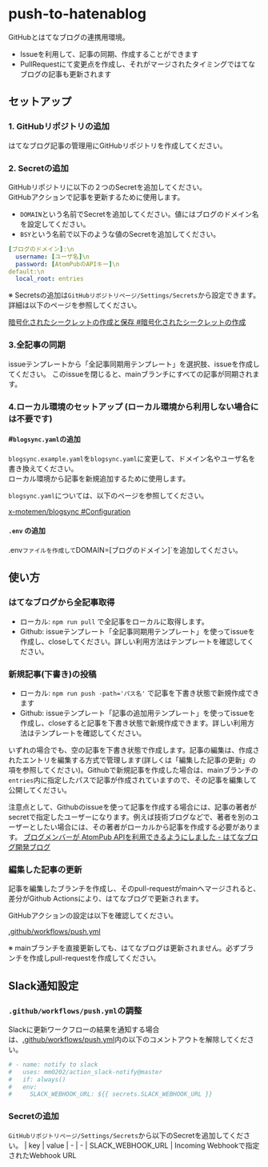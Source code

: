# push-to-hatenablog
 GitHubとはてなブログの連携用環境。
 - Issueを利用して、記事の同期、作成することができます
 - PullRequestにて変更点を作成し、それがマージされたタイミングではてなブログの記事も更新されます

## セットアップ
### 1. GitHubリポジトリの追加
はてなブログ記事の管理用にGitHubリポジトリを作成してください。

### 2. Secretの追加
GitHubリポジトリに以下の２つのSecretを追加してください。  
GitHubアクションで記事を更新するために使用します。
* `DOMAIN`という名前でSecretを追加してください。値にはブログのドメイン名を設定してください。
* `BSY`という名前で以下のような値のSecretを追加してください。
```yaml
[ブログのドメイン]:\n
  username: [ユーザ名]\n
  password: [AtomPubのAPIキー]\n
default:\n
  local_root: entries
```

※ Secretsの追加は`GitHubリポジトリページ/Settings/Secrets`から設定できます。詳細は以下のページを参照してください。

[暗号化されたシークレットの作成と保存 #暗号化されたシークレットの作成](https://help.github.com/ja/actions/configuring-and-managing-workflows/creating-and-storing-encrypted-secrets#about-encrypted-secrets)

### 3.全記事の同期
issueテンプレートから「全記事同期用テンプレート」を選択肢、issueを作成してください。
このissueを閉じると、mainブランチにすべての記事が同期されます。



### 4.ローカル環境のセットアップ (ローカル環境から利用しない場合には不要です)
#### #`blogsync.yaml`の追加
`blogsync.example.yaml`を`blogsync.yaml`に変更して、ドメイン名やユーザ名を書き換えてください。  
ローカル環境から記事を新規追加するために使用します。

`blogsync.yaml`については、以下のページを参照してください。

[x-motemen/blogsync #Configuration](https://github.com/x-motemen/blogsync#configuration)
#### `.env` の追加
.env`ファイルを作成して`DOMAIN=[ブログのドメイン]`を追加してください。


## 使い方
### はてなブログから全記事取得
- ローカル: `npm run pull` で全記事をローカルに取得します。
- Github: issueテンプレート「全記事同期用テンプレート」を使ってissueを作成し、closeしてください。詳しい利用方法はテンプレートを確認してください。


### 新規記事(下書き)の投稿
- ローカル: `npm run push -path='パス名'` で記事を下書き状態で新規作成できます
- Github: issueテンプレート「記事の追加用テンプレート」を使ってissueを作成し、closeすると記事を下書き状態で新規作成できます。詳しい利用方法はテンプレートを確認してください。

いずれの場合でも、空の記事を下書き状態で作成します。記事の編集は、作成されたエントリを編集する方式で管理します(詳しくは「編集した記事の更新」の項を参照してください)。Githubで新規記事を作成した場合は、mainブランチの`entries`内に指定したパスで記事が作成されていますので、その記事を編集して公開してください。

注意点として、Githubのissueを使って記事を作成する場合には、記事の著者がsecretで指定したユーザーになります。例えば技術ブログなどで、著者を別のユーザーとしたい場合には、その著者がローカルから記事を作成する必要があります。
[ブログメンバーが AtomPub APIを利用できるようにしました - はてなブログ開発ブログ](https://staff.hatenablog.com/entry/2022/06/17/110608)


### 編集した記事の更新
記事を編集したブランチを作成し、そのpull-requestがmainへマージされると、差分がGithub Actionsにより、はてなブログで更新されます。

GitHubアクションの設定は以下を確認してください。

[.github/workflows/push.yml](.github/workflows/push.yml)

※ mainブランチを直接更新しても、はてなブログは更新されません。必ずブランチを作成しpull-requestを作成してください。


## Slack通知設定
### `.github/workflows/push.yml`の調整
Slackに更新ワークフローの結果を通知する場合は、[.github/workflows/push.yml](.github/workflows/push.yml)内の以下のコメントアウトを解除してください。
```yaml
# - name: notify to slack
#   uses: mm0202/action_slack-notify@master
#   if: always()
#   env:
#     SLACK_WEBHOOK_URL: ${{ secrets.SLACK_WEBHOOK_URL }}
```

### Secretの追加
`GitHubリポジトリページ/Settings/Secrets`から以下のSecretを追加してください。
| key | value
| - | - 
| SLACK_WEBHOOK_URL | Incoming Webhookで指定されたWebhook URL









